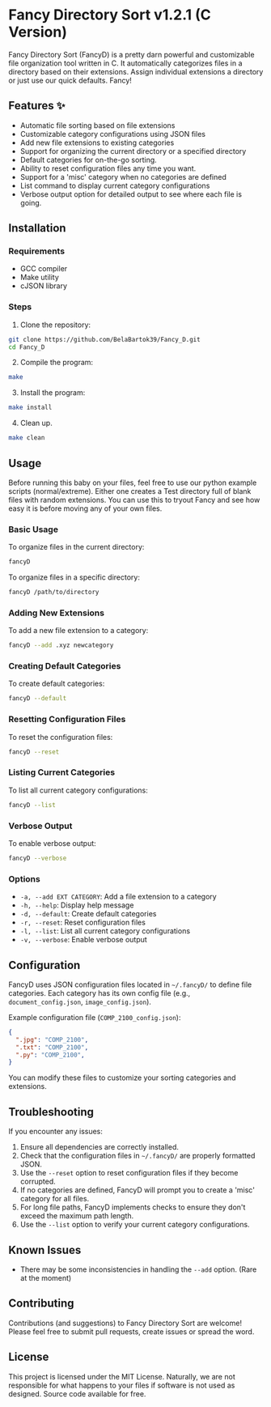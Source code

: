 # Fancy Directory Sort v1.2.1 (C Version)

Fancy Directory Sort (FancyD) is a pretty darn powerful and customizable file organization tool written in C. It automatically categorizes files in a directory based on their extensions. Assign individual extensions a directory or just use our quick defaults. Fancy!

## Features ✨

- Automatic file sorting based on file extensions
- Customizable category configurations using JSON files
- Add new file extensions to existing categories
- Support for organizing the current directory or a specified directory
- Default categories for on-the-go sorting.
- Ability to reset configuration files any time you want.
- Support for a 'misc' category when no categories are defined
- List command to display current category configurations
- Verbose output option for detailed output to see where each file is going. 

## Installation

### Requirements

- GCC compiler
- Make utility
- cJSON library

### Steps

1. Clone the repository:
```bash
git clone https://github.com/BelaBartok39/Fancy_D.git
cd Fancy_D
```

2. Compile the program:
```bash
make
```

3. Install the program:
```bash
make install
```

4. Clean up.
```bash
make clean
```

## Usage

Before running this baby on your files, feel free to use our python example scripts (normal/extreme). Either one creates a Test directory full of blank files with random extensions. You can use this to tryout Fancy and see how easy it is before moving any of your own files. 

### Basic Usage
To organize files in the current directory:
```bash
fancyD
```

To organize files in a specific directory:
```bash
fancyD /path/to/directory
```

### Adding New Extensions
To add a new file extension to a category:
```bash
fancyD --add .xyz newcategory
```

### Creating Default Categories
To create default categories:
```bash
fancyD --default
```

### Resetting Configuration Files
To reset the configuration files:
```bash
fancyD --reset
```

### Listing Current Categories
To list all current category configurations:
```bash
fancyD --list
```

### Verbose Output
To enable verbose output:
```bash
fancyD --verbose
```

### Options

- `-a, --add EXT CATEGORY`: Add a file extension to a category
- `-h, --help`: Display help message
- `-d, --default`: Create default categories
- `-r, --reset`: Reset configuration files
- `-l, --list`: List all current category configurations
- `-v, --verbose`: Enable verbose output

## Configuration
FancyD uses JSON configuration files located in `~/.fancyD/` to define file categories. Each category has its own config file (e.g., `document_config.json`, `image_config.json`).

Example configuration file (`COMP_2100_config.json`):
```json
{
  ".jpg": "COMP_2100",
  ".txt": "COMP_2100",
  ".py": "COMP_2100",
}
```
You can modify these files to customize your sorting categories and extensions.

## Troubleshooting

If you encounter any issues:

1. Ensure all dependencies are correctly installed.
2. Check that the configuration files in `~/.fancyD/` are properly formatted JSON.
3. Use the `--reset` option to reset configuration files if they become corrupted.
4. If no categories are defined, FancyD will prompt you to create a 'misc' category for all files.
5. For long file paths, FancyD implements checks to ensure they don't exceed the maximum path length.
6. Use the `--list` option to verify your current category configurations.

## Known Issues

- There may be some inconsistencies in handling the `--add` option. (Rare at the moment)

## Contributing
Contributions (and suggestions) to Fancy Directory Sort are welcome! Please feel free to submit pull requests, create issues or spread the word.

## License
This project is licensed under the MIT License. Naturally, we are not responsible for what happens to your files if software is not used as designed. Source code available for free. 
